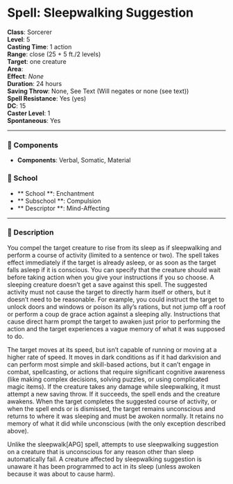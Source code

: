 
# Spell: Sleepwalking Suggestion
**Class**: Sorcerer  
**Level**: 5  
**Casting Time**: 1 action  
**Range**: close (25 + 5 ft./2 levels)  
**Target**: one creature  
**Area**:   
**Effect**: _None_  
**Duration**: 24 hours  
**Saving Throw**: None, See Text (Will negates or none (see text))  
**Spell Resistance**: Yes (yes)  
**DC**: 15  
**Caster Level**: 1  
**Spontaneous**: Yes

---

### 🔮 Components
- **Components**: Verbal, Somatic, Material

### 🏫 School
- ** School **: Enchantment
- ** Subschool **: Compulsion
- ** Descriptor **: Mind-Affecting
---

### 📜 Description
You compel the target creature to rise from its sleep as if sleepwalking and perform a course of activity (limited to a sentence or two). The spell takes effect immediately if the target is already asleep, or as soon as the target falls asleep if it is conscious. You can specify that the creature should wait before taking action when you give your instructions if you so choose. A sleeping creature doesn’t get a save against this spell. The suggested activity must not cause the target to directly harm itself or others, but it doesn’t need to be reasonable. For example, you could instruct the target to unlock doors and windows or poison its ally’s rations, but not jump off a roof or perform a coup de grace action against a sleeping ally. Instructions that cause direct harm prompt the target to awaken just prior to performing the action and the target experiences a vague memory of what it was supposed to do.

The target moves at its speed, but isn’t capable of running or moving at a higher rate of speed. It moves in dark conditions as if it had darkvision and can perform most simple and skill-based actions, but it can’t engage in combat, spellcasting, or actions that require significant cognitive awareness (like making complex decisions, solving puzzles, or using complicated magic items). If the creature takes any damage while sleepwalking, it must attempt a new saving throw. If it succeeds, the spell ends and the creature awakens. When the target completes the suggested course of activity, or when the spell ends or is dismissed, the target remains unconscious and returns to where it was sleeping and must be awoken normally. It retains no memory of what it did while unconscious (with the only exception described above).

Unlike the sleepwalk[APG] spell, attempts to use sleepwalking suggestion on a creature that is unconscious for any reason other than sleep automatically fail. A creature affected by sleepwalking suggestion is unaware it has been programmed to act in its sleep (unless awoken because it was about to cause harm).
